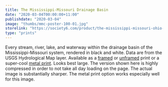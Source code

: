 ```yaml
---
title: The Mississippi-Missouri Drainage Basin
date: "2020-03-04T00:00:00+11:00"
publishdate: "2020-03-04"
image: "thumbs/mmc-poster-100-01.jpg"
storelink: "https://society6.com/product/the-mississippi-missouri-ohio-basin_print?sku=s6-13457102p4a1v45"
type: "prints"
---
```


Every stream, river, lake, and waterway within the drainage basin of the Mississippi-Missouri system, rendered in black and white. Data are from the USGS Hydrological Map layer. Available as a [framed](https://society6.com/product/the-mississippi-missouri-ohio-basin_framed-print?sku=s6-13457102p21a12v65a13v54) or [unframed](https://society6.com/product/the-mississippi-missouri-ohio-basin_print?sku=s6-13457102p4a1v45) print or a super-cool [metal print](https://society6.com/product/the-mississippi-missouri-ohio-basin_metal-print?sku=s6-13457102p54a71v503). Looks best large. The version shown here is highly compressed in order to not take all day loading on the page. The actual image is substantially sharper. The metal print option works especially well for this image.
